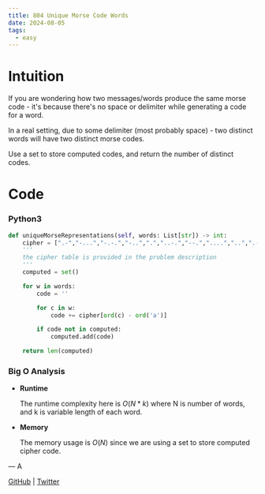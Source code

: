 ```yaml
---
title: 804 Unique Morse Code Words
date: 2024-08-05
tags:
  - easy
---
```


# Intuition

If you are wondering how two messages/words produce the same morse code - it's because there's no space or delimiter while generating a code for a word.

In a real setting, due to some delimiter (most probably space) - two distinct words will have two distinct morse codes.

Use a set to store computed codes, and return the number of distinct codes.

# Code

### Python3

```python
def uniqueMorseRepresentations(self, words: List[str]) -> int:
    cipher = [".-","-...","-.-.","-..",".","..-.","--.","....","..",".---","-.-",".-..","--","-.","---",".--.","--.-",".-.","...","-","..-","...-",".--","-..-","-.--","--.."]
    '''
    the cipher table is provided in the problem description
    '''
    computed = set()

    for w in words:
        code = ''

        for c in w:
            code += cipher[ord(c) - ord('a')]

        if code not in computed:
            computed.add(code)

    return len(computed)
```

### Big O Analysis

- **Runtime**

  The runtime complexity here is $O(N * k)$ where N is number of words, and k is variable length of each word.

- **Memory**

  The memory usage is $O(N)$ since we are using a set to store computed cipher code.

— A

[GitHub](https://github.com/athkdev) | [Twitter](https://twitter.com/athkdev)
